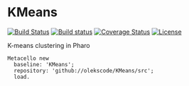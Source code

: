 # KMeans

[![Build Status](https://travis-ci.org/pharo-ai/KMeans.svg?branch=master)](https://travis-ci.org/pharo-ai/KMeans)
[![Build status](https://ci.appveyor.com/api/projects/status/89vqb46105kxi3lb?svg=true)](https://ci.appveyor.com/project/pharo-ai/kmeans)
[![Coverage Status](https://coveralls.io/repos/github/pharo-ai/KMeans/badge.svg?branch=master)](https://coveralls.io/github/pharo-ai/KMeans?branch=master)
[![License](https://img.shields.io/badge/license-MIT-blue.svg)](https://raw.githubusercontent.com/pharo-ai/KMeans/master/LICENSE)

K-means clustering in Pharo

```Smalltalk
Metacello new
  baseline: 'KMeans';
  repository: 'github://olekscode/KMeans/src';
  load.
```

